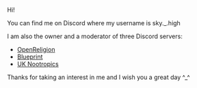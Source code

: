 Hi!

You can find me on Discord where my username is sky._.high

I am also the owner and a moderator of three Discord servers:
- [OpenReligion](https://discord.gg/9QygYKmp)
- [Blueprint](https://discord.gg/6vmC5Vfr)
- [UK Nootropics](https://discord.gg/Cbjgh6K4)

Thanks for taking an interest in me and I wish you a great day ^_^
